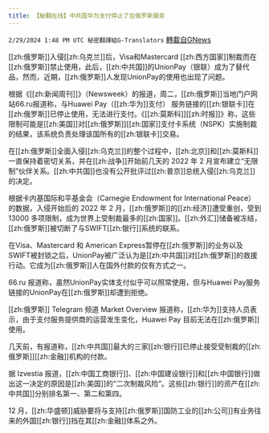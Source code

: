 ```yaml
---
title: 【秘翻在线】中共国华为支付停止了在俄罗斯服务
---
```

`2/29/2024 1:48 PM UTC 秘密翻譯組G-Translators` [轉載自GNews](https://gnews.org/articles/2353217)

[[zh:俄罗斯]]入侵[[zh:乌克兰]]后，Visa和Mastercard [[zh:西方国家]]制裁而在[[zh:俄罗斯]]禁止使用，此后，[[zh:中共国]]的UnionPay（银联）成为了替代品，然而，近期，[[zh:俄罗斯]]人发现UnionPay的使用也出现了问题。

根据《[[zh:新闻周刊]]》（Newsweek）的报道，周二，[[zh:俄罗斯]]当地门户网站66.ru报道称，与Huawei Pay（[[zh:华为]]支付） 服务链接的[[zh:银联卡]]在[[zh:俄罗斯]]已停止使用，无法进行支付。《[[zh:莫斯科]][[zh:时报]]》称，这些限制可能是[[zh:美国]]对[[zh:俄罗斯]][[zh:国家]]支付卡系统（NSPK）实施制裁的结果，该系统负责处理该国所有的[[zh:银联卡]]交易。

在[[zh:俄罗斯]]全面入侵[[zh:乌克兰]]的整个过程中，[[zh:北京]]和[[zh:莫斯科]]一直保持着密切关系，并在[[zh:战争]]开始前几天的 2022 年 2 月宣布建立“无限制”伙伴关系。[[zh:中共国]]也没有公开批评过[[zh:普京]]总统入侵[[zh:乌克兰]]的决定。

根据卡内基国际和平基金会（Carnegie Endowment for International Peace）的数据，入侵开始后的 2022 年 2 月，[[zh:俄罗斯]]的[[zh:经济]]遭受重创，受到 13000 多项限制，成为世界上受制裁最多的[[zh:国家]]。[[zh:外汇]]储备被冻结，[[zh:俄罗斯]]被切断了与SWIFT[[zh:银行]]系统的联系。

在Visa、Mastercard 和 American Express暂停在[[zh:俄罗斯]]的业务以及SWIFT被封锁之后，UnionPay被广泛认为是[[zh:中共国]]对[[zh:俄罗斯]]的救援行动。它成为[[zh:俄罗斯]]人在国外付款的仅有方式之一。

66.ru 报道称，虽然UnionPay实体支付似乎可以照常使用，但与Huawei Pay服务链接的UnionPay在[[zh:俄罗斯]]却遭到拒绝。

[[zh:俄罗斯]] Telegram 频道 Market Overview 报道称，[[zh:华为]]支持人员表示，由于支付服务提供商的运营发生变化，Huawei Pay 目前无法在[[zh:俄罗斯]]使用。

几天前，有报道称，[[zh:中共国]]最大的三家[[zh:银行]]已停止接受受制裁的[[zh:俄罗斯]][[zh:金融]]机构的付款。

据 Izvestia 报道，[[zh:中国工商银行]]、[[zh:中国建设银行]]和[[zh:中国银行]]做出这一决定的原因是[[zh:美国]]的“二次制裁风险”。这些[[zh:银行]]的资产在[[zh:中共国]]分别排名第一、第二和第四。

12 月，[[zh:华盛顿]]威胁要将与支持[[zh:俄罗斯]]国防工业的[[zh:公司]]有业务往来的外国[[zh:银行]]挡在其[[zh:金融]]体系之外。
